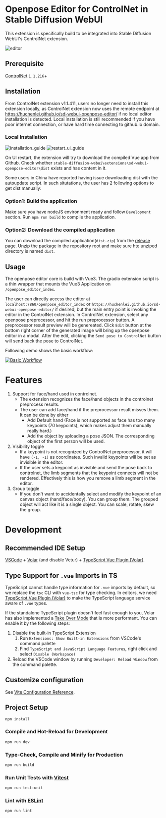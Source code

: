 # Openpose Editor for ControlNet in Stable Diffusion WebUI

This extension is specifically build to be integrated into Stable Diffusion
WebUI's ControlNet extension.

![editor](https://github.com/huchenlei/sd-webui-openpose-editor/assets/20929282/c69199e2-5676-4609-87bc-af7499b1c4bd)

## Prerequisite

[ControlNet](https://github.com/Mikubill/sd-webui-controlnet) `1.1.216`+

## Installation

From ControlNet extension v1.1.411, users no longer need to install this
extension locally, as ControlNet extension now uses the remote endpoint at
<https://huchenlei.github.io/sd-webui-openpose-editor/> if no local editor
installation is detected. Local installation is still recommended if you have
poor internet connection, or have hard time connecting to github.io domain.

### Local Installation

![installation_guide](/readme_assets/install_guide.png)
![restart_ui_guide](/readme_assets/restart_ui_guide.png)

On UI restart, the extension will try to download the compiled Vue app from
Github. Check whether `stable-diffusion-webui\extensions\sd-webui-openpose-editor\dist`
exists and has content in it.

Some users in China have reported having issue downloading dist with the autoupdate
script. In such situtations, the user has 2 following options to get dist
manually:

### Option1: Build the application

Make sure you have nodeJS environment ready and follow `Development` section.
Run `npm run build` to compile the application.

### Option2: Download the compiled application

You can download the compiled application(`dist.zip`) from the
[release](https://github.com/huchenlei/sd-webui-openpose-editor/releases) page.
Unzip the package in the repository root and make sure hte unziped directory is
named `dist`.

## Usage

The openpose editor core is build with Vue3. The gradio extension script is
a thin wrapper that mounts the Vue3 Application on `/openpose_editor_index`.

The user can directly access the editor at `localhost:7860/openpose_editor_index`
or `https://huchenlei.github.io/sd-webui-openpose-editor/`
if desired, but the main entry point is invoking the editor in the ControlNet
extension. In ControlNet extension, select any openpose preprocessor, and hit
the run preprocessor button. A preprocessor result preview will be genereated.
Click `Edit` button at the bottom right corner of the generated image will bring
up the openpose editor in a modal. After the edit, clicking the
`Send pose to ControlNet` button will send back the pose to ControlNet.

Following demo shows the basic workflow:
<!-- https://youtu.be/WEHVpPNIh8M -->
[![Basic Workflow](http://img.youtube.com/vi/WEHVpPNIh8M/0.jpg)](http://www.youtube.com/watch?v=WEHVpPNIh8M)

# Features

1. Support for face/hand used in controlnet.
    - The extension recognizes the face/hand objects in the controlnet preprocess
    results.
    - The user can add face/hand if the preprocessor result misses them. It can
    be done by either
        - Add Default hand (Face is not supported as face has too many keypoints (70 keypoints),
        which makes adjust them manually really hard.)
        - Add the object by uploading a pose JSON. The corresponding object of
        the first person will be used.
1. Visibility toggle
    - If a keypoint is not recognized by ControlNet preprocessor, it will have
    `(-1, -1)` as coordinates. Such invalid keypoints will be set as invisible
    in the editor.
    - If the user sets a keypoint as invisible and send the pose back to
    controlnet, the limb segments that the keypoint connects will not be rendered.
    Effectively this is how you remove a limb segment in the editor.
1. Group toggle
    - If you don't want to accidentally select and modify the keypoint of an
    canvas object (hand/face/body). You can group them. The grouped object will
    act like it is a single object. You can scale, rotate, skew the group.

# Development

## Recommended IDE Setup

[VSCode](https://code.visualstudio.com/) + [Volar](https://marketplace.visualstudio.com/items?itemName=Vue.volar) (and disable Vetur) + [TypeScript Vue Plugin (Volar)](https://marketplace.visualstudio.com/items?itemName=Vue.vscode-typescript-vue-plugin).

## Type Support for `.vue` Imports in TS

TypeScript cannot handle type information for `.vue` imports by default, so we replace the `tsc` CLI with `vue-tsc` for type checking. In editors, we need [TypeScript Vue Plugin (Volar)](https://marketplace.visualstudio.com/items?itemName=Vue.vscode-typescript-vue-plugin) to make the TypeScript language service aware of `.vue` types.

If the standalone TypeScript plugin doesn't feel fast enough to you, Volar has also implemented a [Take Over Mode](https://github.com/johnsoncodehk/volar/discussions/471#discussioncomment-1361669) that is more performant. You can enable it by the following steps:

1. Disable the built-in TypeScript Extension
    1) Run `Extensions: Show Built-in Extensions` from VSCode's command palette
    2) Find `TypeScript and JavaScript Language Features`, right click and select `Disable (Workspace)`
2. Reload the VSCode window by running `Developer: Reload Window` from the command palette.

## Customize configuration

See [Vite Configuration Reference](https://vitejs.dev/config/).

## Project Setup

```sh
npm install
```

### Compile and Hot-Reload for Development

```sh
npm run dev
```

### Type-Check, Compile and Minify for Production

```sh
npm run build
```

### Run Unit Tests with [Vitest](https://vitest.dev/)

```sh
npm run test:unit
```

### Lint with [ESLint](https://eslint.org/)

```sh
npm run lint
```
